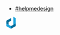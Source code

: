 <!-- _navbar.md -->
- [#helpmedesign](https://dxw.slack.com/messages/C8Q0WJ10S)

<div class="logo"> 
  <img src="assets/img/dxw-marker.svg" height="32px">
</div>
